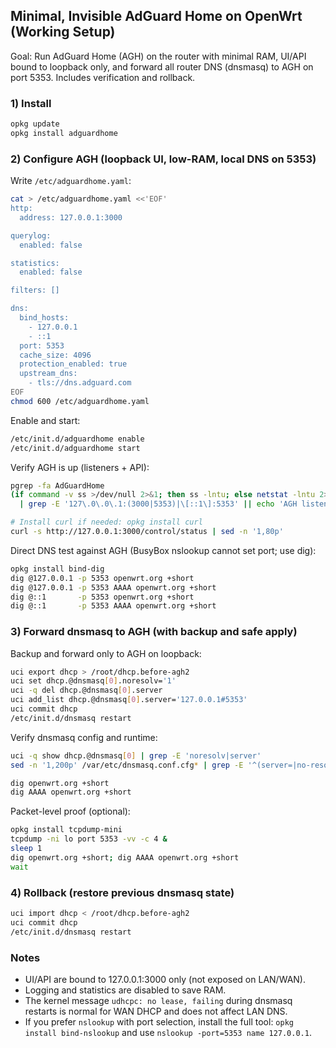 ## Minimal, Invisible AdGuard Home on OpenWrt (Working Setup)

Goal: Run AdGuard Home (AGH) on the router with minimal RAM, UI/API bound to loopback only, and forward all router DNS (dnsmasq) to AGH on port 5353. Includes verification and rollback.

### 1) Install

```sh
opkg update
opkg install adguardhome
```

### 2) Configure AGH (loopback UI, low-RAM, local DNS on 5353)

Write `/etc/adguardhome.yaml`:

```sh
cat > /etc/adguardhome.yaml <<'EOF'
http:
  address: 127.0.0.1:3000

querylog:
  enabled: false

statistics:
  enabled: false

filters: []

dns:
  bind_hosts:
    - 127.0.0.1
    - ::1
  port: 5353
  cache_size: 4096
  protection_enabled: true
  upstream_dns:
    - tls://dns.adguard.com
EOF
chmod 600 /etc/adguardhome.yaml
```

Enable and start:

```sh
/etc/init.d/adguardhome enable
/etc/init.d/adguardhome start
```

Verify AGH is up (listeners + API):

```sh
pgrep -fa AdGuardHome
(if command -v ss >/dev/null 2>&1; then ss -lntu; else netstat -lntu 2>/dev/null; fi) \
  | grep -E '127\.0\.0\.1:(3000|5353)|\[::1\]:5353' || echo 'AGH listeners missing'

# Install curl if needed: opkg install curl
curl -s http://127.0.0.1:3000/control/status | sed -n '1,80p'
```

Direct DNS test against AGH (BusyBox nslookup cannot set port; use dig):

```sh
opkg install bind-dig
dig @127.0.0.1 -p 5353 openwrt.org +short
dig @127.0.0.1 -p 5353 AAAA openwrt.org +short
dig @::1       -p 5353 openwrt.org +short
dig @::1       -p 5353 AAAA openwrt.org +short
```

### 3) Forward dnsmasq to AGH (with backup and safe apply)

Backup and forward only to AGH on loopback:

```sh
uci export dhcp > /root/dhcp.before-agh2
uci set dhcp.@dnsmasq[0].noresolv='1'
uci -q del dhcp.@dnsmasq[0].server
uci add_list dhcp.@dnsmasq[0].server='127.0.0.1#5353'
uci commit dhcp
/etc/init.d/dnsmasq restart
```

Verify dnsmasq config and runtime:

```sh
uci -q show dhcp.@dnsmasq[0] | grep -E 'noresolv|server'
sed -n '1,200p' /var/etc/dnsmasq.conf.cfg* | grep -E '^(server=|no-resolv)'

dig openwrt.org +short
dig AAAA openwrt.org +short
```

Packet-level proof (optional):

```sh
opkg install tcpdump-mini
tcpdump -ni lo port 5353 -vv -c 4 &
sleep 1
dig openwrt.org +short; dig AAAA openwrt.org +short
wait
```

### 4) Rollback (restore previous dnsmasq state)

```sh
uci import dhcp < /root/dhcp.before-agh2
uci commit dhcp
/etc/init.d/dnsmasq restart
```

### Notes

- UI/API are bound to 127.0.0.1:3000 only (not exposed on LAN/WAN).
- Logging and statistics are disabled to save RAM.
- The kernel message `udhcpc: no lease, failing` during dnsmasq restarts is normal for WAN DHCP and does not affect LAN DNS.
- If you prefer `nslookup` with port selection, install the full tool: `opkg install bind-nslookup` and use `nslookup -port=5353 name 127.0.0.1`.


